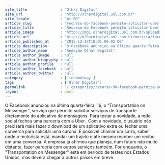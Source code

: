 ```yaml
---
site_title               : "Olhar Digital"
site_url                 : "http://olhardigital.uol.com.br"
site_locale              : "pt_BR"
article_slug             : "recurso-do-facebook-permite-solicitar-uber-sem-sair-do-messenger"
article_title            : "Recurso do Facebook permite solicitar Uber sem sair do Messenger"
article_image            : "http://img1.olhardigital.uol.com.br/uploads/acervo_imagens/2015/12/20151217095638_660_420.jpg"
article_url              : "http://olhardigital.uol.com.br/noticia/facebook-cria-servico-que-integra-messenger-e-uber/53776"
article_published_at     : "2015-12-17T10:01:00-02:00"
article_description      : "O Facebook anunciou na última quarta-feira, 16, o 'Transportation on Messenger', serviço que permite solicitar serviços de transporte diretamente do aplicativo de mensagens. Para testar a novidade, a rede social fechou uma parceria com a Uber.  Com a novidade, o usuário não precisará mais fazer o download de um aplicativo extra ou fechar uma conversa para solicitar uma carona. É possível chamar um carro, saber onde o motorista está, mandar um trajeto e até mesmo receber um recibo em uma conversa. A empresa já afirmou que planeja, num futuro não muito distante, fazer parceria com outros serviços também. Por enquanto, o 'Transportation on Messenger' está em período de testes nos Estados Unidos, mas deverá chegar a outros países em breve."
article_author_name      : "Redação Olhar Digital"
article_author_image     : null
article_author_biography : null
article_author_profile   : null
article_author_facebook  : null
article_author_twitter   : null
category                 : ['technology']
tags                     : ['Olhar Digital']
permalink                : "/:categories/recurso-do-facebook-permite-solicitar-uber-sem-sair-do-messenger/"
layout                   : post
---
```


O Facebook anunciou na última quarta-feira, 16, o "Transportation on Messenger", serviço que permite solicitar serviços de transporte diretamente do aplicativo de mensagens. Para testar a novidade, a rede social fechou uma parceria com a Uber.  Com a novidade, o usuário não precisará mais fazer o download de um aplicativo extra ou fechar uma conversa para solicitar uma carona. É possível chamar um carro, saber onde o motorista está, mandar um trajeto e até mesmo receber um recibo em uma conversa. A empresa já afirmou que planeja, num futuro não muito distante, fazer parceria com outros serviços também. Por enquanto, o "Transportation on Messenger" está em período de testes nos Estados Unidos, mas deverá chegar a outros países em breve.

